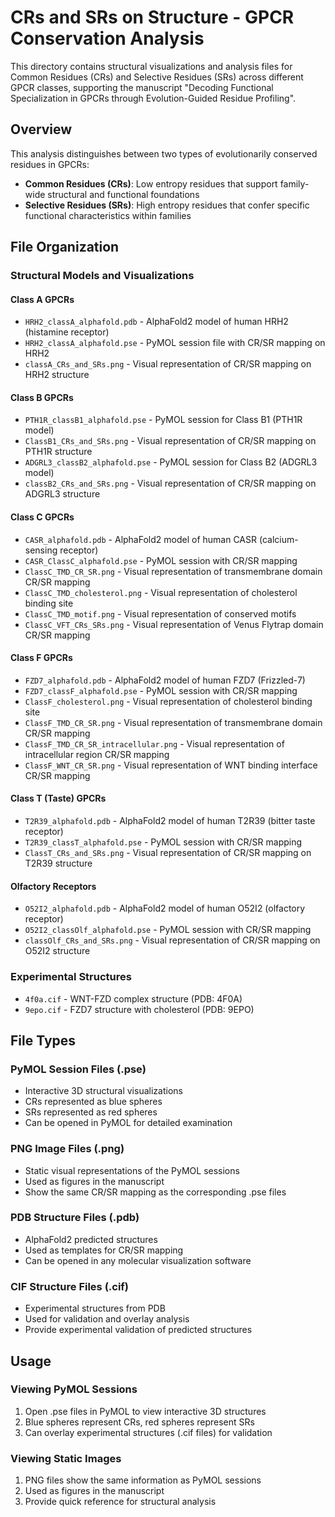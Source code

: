 # CRs and SRs on Structure - GPCR Conservation Analysis

This directory contains structural visualizations and analysis files for Common Residues (CRs) and Selective Residues (SRs) across different GPCR classes, supporting the manuscript "Decoding Functional Specialization in GPCRs through Evolution-Guided Residue Profiling".

## Overview

This analysis distinguishes between two types of evolutionarily conserved residues in GPCRs:

- **Common Residues (CRs)**: Low entropy residues that support family-wide structural and functional foundations
- **Selective Residues (SRs)**: High entropy residues that confer specific functional characteristics within families

## File Organization

### Structural Models and Visualizations

#### Class A GPCRs
- `HRH2_classA_alphafold.pdb` - AlphaFold2 model of human HRH2 (histamine receptor)
- `HRH2_classA_alphafold.pse` - PyMOL session file with CR/SR mapping on HRH2
- `classA_CRs_and_SRs.png` - Visual representation of CR/SR mapping on HRH2 structure

#### Class B GPCRs
- `PTH1R_classB1_alphafold.pse` - PyMOL session for Class B1 (PTH1R model)
- `ClassB1_CRs_and_SRs.png` - Visual representation of CR/SR mapping on PTH1R structure
- `ADGRL3_classB2_alphafold.pse` - PyMOL session for Class B2 (ADGRL3 model)
- `classB2_CRs_and_SRs.png` - Visual representation of CR/SR mapping on ADGRL3 structure

#### Class C GPCRs
- `CASR_alphafold.pdb` - AlphaFold2 model of human CASR (calcium-sensing receptor)
- `CASR_ClassC_alphafold.pse` - PyMOL session with CR/SR mapping
- `ClassC_TMD_CR_SR.png` - Visual representation of transmembrane domain CR/SR mapping
- `ClassC_TMD_cholesterol.png` - Visual representation of cholesterol binding site
- `ClassC_TMD_motif.png` - Visual representation of conserved motifs
- `ClassC_VFT_CRs_SRs.png` - Visual representation of Venus Flytrap domain CR/SR mapping

#### Class F GPCRs
- `FZD7_alphafold.pdb` - AlphaFold2 model of human FZD7 (Frizzled-7)
- `FZD7_classF_alphafold.pse` - PyMOL session with CR/SR mapping
- `ClassF_cholesterol.png` - Visual representation of cholesterol binding site
- `ClassF_TMD_CR_SR.png` - Visual representation of transmembrane domain CR/SR mapping
- `ClassF_TMD_CR_SR_intracellular.png` - Visual representation of intracellular region CR/SR mapping
- `ClassF_WNT_CR_SR.png` - Visual representation of WNT binding interface CR/SR mapping

#### Class T (Taste) GPCRs
- `T2R39_alphafold.pdb` - AlphaFold2 model of human T2R39 (bitter taste receptor)
- `T2R39_classT_alphafold.pse` - PyMOL session with CR/SR mapping
- `ClassT_CRs_and_SRs.png` - Visual representation of CR/SR mapping on T2R39 structure

#### Olfactory Receptors
- `O52I2_alphafold.pdb` - AlphaFold2 model of human O52I2 (olfactory receptor)
- `O52I2_classOlf_alphafold.pse` - PyMOL session with CR/SR mapping
- `classOlf_CRs_and_SRs.png` - Visual representation of CR/SR mapping on O52I2 structure

### Experimental Structures
- `4f0a.cif` - WNT-FZD complex structure (PDB: 4F0A)
- `9epo.cif` - FZD7 structure with cholesterol (PDB: 9EPO)

## File Types

### PyMOL Session Files (.pse)
- Interactive 3D structural visualizations
- CRs represented as blue spheres
- SRs represented as red spheres
- Can be opened in PyMOL for detailed examination

### PNG Image Files (.png)
- Static visual representations of the PyMOL sessions
- Used as figures in the manuscript
- Show the same CR/SR mapping as the corresponding .pse files

### PDB Structure Files (.pdb)
- AlphaFold2 predicted structures
- Used as templates for CR/SR mapping
- Can be opened in any molecular visualization software

### CIF Structure Files (.cif)
- Experimental structures from PDB
- Used for validation and overlay analysis
- Provide experimental validation of predicted structures

## Usage

### Viewing PyMOL Sessions
1. Open .pse files in PyMOL to view interactive 3D structures
2. Blue spheres represent CRs, red spheres represent SRs
3. Can overlay experimental structures (.cif files) for validation

### Viewing Static Images
1. PNG files show the same information as PyMOL sessions
2. Used as figures in the manuscript
3. Provide quick reference for structural analysis
